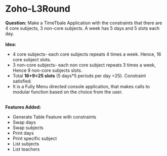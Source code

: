 # Zoho-L3Round
<b>Question:</b> Make a TimeTbale Application with the constraints that there are 4 core subjects, 3 non-core subjects. A week has 5 days and 5 slots each day.
<br>
<br>
<b>Idea:</b><br>
<ul>
<li>4 core subjects- each core subjects repeats 4 times a week. Hence, 16 core subject slots.</li>
<li>3 non-core subjects- each non core subject repeats 3 times a week, Hence 9 non-core subjects slots.</li>
<li>Total <b>16+9=25 slots</b> (5 days*5 periods per day =25). Constraint satisfied.</li>
  <li>It is a Fully Menu directed console application, that makes calls to modular function based on the choice from the user.</li>
</ul>
<br>
<b>Features Added:</b><br>
<ul>
  <li>Generate Table Feature with constraints</li>
  <li>Swap days</li>
  <li>Swap subjects</li>
  <li>Print days</li>
  <li>Print specific subject</li>
  <li>List subjects</li>
  <li>List teachers</li>
  </ul>
